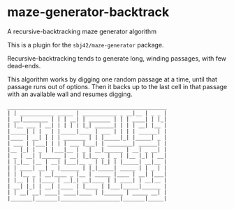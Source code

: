 # maze-generator-backtrack
A recursive-backtracking maze generator algorithm

This is a plugin for the `sbj42/maze-generator` package.

Recursive-backtracking tends to generate long, winding passages,
with few dead-ends.

This algorithm works by digging one random passage at a time, until that
passage runs out of options.  Then it backs up to the last cell in that
passage with an available wall and resumes digging.

```
___________________________________________________
| | ___________ _____ | ___________ _ __|__ | _ _ |
| __|________ | | | __| | _______ | | | ____| | |_|
| |__ ___ | __| | | | | |_| ______| | | | __| |__ |
|_____| | | _ | |_____|____ | ___ | | | | ______| |
|____ | __| | | | _______ | | |_____|_| |_____| _ |
| ___ | |___| | | | ___ |___| | ________| ______| |
|__ |_| | _ | |___|__ | _ | __|______ | __| _ __| |
| _ | __| |______ | __| |_|__ _ | _ | |__ |_| | __|
| |_|__ |__ | __| |___|__ _ | |_| | |_____| __|__ |
| | ____| __| _ |______ | |_|_____| _____ | | _ | |
| | |__ _ | __|____ _ |__ | _____ |____ | __| |___|
| |__ | | |____ | __|_| __|____ | | ____| | __|__ |
| __| |_| | __| |____ | |____ | |___|_____|______ |
| | __| __| ____| ____|____ | |______ | _____ __| |
|_______|_______|___________________|_______|_____|
```
